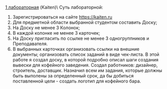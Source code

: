 [1 лабораторная](https://kirillkuzn20.kaiten.ru/space/554664/boards) (Kaiten)\\
Суть лабораторной:
1) Зарегистрироваться на сайте https://kaiten.ru
2) Для предметной области выбранной студентом составить Доску;
3) На Доску не менее 3 Колонок;
4) В каждой колонке не менее 3 карточек;
5) На Доску пригласить по ссылке не менее 3 одногруппников и Преподавателя.
6) В выбранных карточках организовать ссылки на внешние документы; организовать список заданий в виде чек-листа.
В этой работе я создал доску, в которой подробно описал шаги создания вывески для кофейного заведения. Создал работников: дизайнер, строитель, доставщик. Назначил всем им задания, которые должны быть выполены за определенный срок, да бы добиться поставленной цели - создать логотип для кофейного бара.
